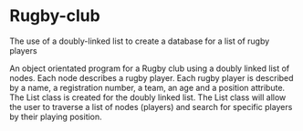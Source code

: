 # Rugby-club

The use of a doubly-linked list to create a database for a list of rugby players

An object orientated program for a Rugby club using a doubly linked list of nodes. Each node describes a rugby player. Each rugby player is described by a name, a registration number, a team, an age and a position attribute. The List class is created for the doubly linked list. The List class will allow the user to traverse a list of nodes (players) and search for specific players by their playing position.
